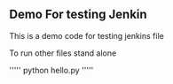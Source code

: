 ## Demo For testing Jenkin

This is a demo code for testing jenkins file

To run other files stand alone

'''''
python hello.py
'''''